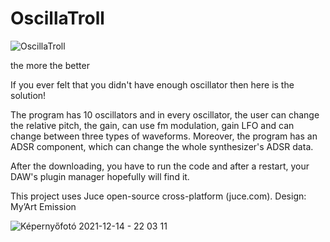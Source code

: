 # OscillaTroll


![OscillaTroll](https://user-images.githubusercontent.com/69004640/145978129-1e51c543-8968-4e54-b33f-d92f4e5a3fe9.jpg)


the more the better

If you ever felt that you didn't have enough oscillator then here is the solution!

The program has 10 oscillators and in every oscillator, the user can change the relative pitch, the gain, can use fm modulation, gain LFO and can change between three types of waveforms. Moreover, the program has an ADSR component, which can change the whole synthesizer's ADSR data.

After the downloading, you have to run the code and after a restart, your DAW's plugin manager hopefully will find it. 

This project uses Juce open-source cross-platform (juce.com).
Design: My’Art Emission



![Képernyőfotó 2021-12-14 - 22 03 11](https://user-images.githubusercontent.com/69004640/146079851-06001572-ad5b-4c10-af2d-99388ab12488.png)

